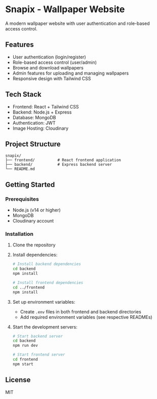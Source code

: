 # Snapix - Wallpaper Website

A modern wallpaper website with user authentication and role-based access control.

## Features

- User authentication (login/register)
- Role-based access control (user/admin)
- Browse and download wallpapers
- Admin features for uploading and managing wallpapers
- Responsive design with Tailwind CSS

## Tech Stack

- Frontend: React + Tailwind CSS
- Backend: Node.js + Express
- Database: MongoDB
- Authentication: JWT
- Image Hosting: Cloudinary

## Project Structure

```
snapix/
├── frontend/          # React frontend application
├── backend/           # Express backend server
└── README.md
```

## Getting Started

### Prerequisites

- Node.js (v14 or higher)
- MongoDB
- Cloudinary account

### Installation

1. Clone the repository
2. Install dependencies:
   ```bash
   # Install backend dependencies
   cd backend
   npm install

   # Install frontend dependencies
   cd ../frontend
   npm install
   ```

3. Set up environment variables:
   - Create `.env` files in both frontend and backend directories
   - Add required environment variables (see respective READMEs)

4. Start the development servers:
   ```bash
   # Start backend server
   cd backend
   npm run dev

   # Start frontend server
   cd frontend
   npm start
   ```

## License

MIT 